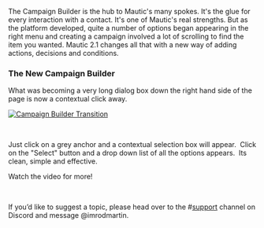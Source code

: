 The Campaign Builder is the hub to Mautic's many spokes. It's the glue for every interaction with a contact. It's one of Mautic's real strengths. But as the platform developed, quite a number of options began appearing in the right menu and creating a campaign involved a lot of scrolling to find the item you wanted. Mautic 2.1 changes all that with a new way of adding actions, decisions and conditions.



### The New Campaign Builder

What was becoming a very long dialog box down the right hand side of the page is now a contextual click away.

[![Campaign Builder Transition](https://www.mautic.org/wp-content/uploads/2016/08/new-campaign-builder-transition1.jpg)
](https://www.mautic.org/wp-content/uploads/2016/08/new-campaign-builder-transition1.jpg)

 

Just click on a grey anchor and a contextual selection box will appear.  Click on the "Select" button and a drop down list of all the options appears.  Its clean, simple and effective.

Watch the video for more!

<script src="//fast.wistia.com/embed/medias/4rhew7f0jr.jsonp" async></script><script src="//fast.wistia.com/assets/external/E-v1.js" async></script> 

If you’d like to suggest a topic, please head over to the #[support](https://discord.gg/mautic) channel on Discord and message @imrodmartin.